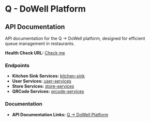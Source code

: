 # Q - DoWell Platform

## API Documentation

API documentation for the Q -> DoWell platform, designed for efficient queue management in restaurants.

**Health Check URL:** [Check me](http://127.0.0.1:8000/)

### Endpoints

- **Kitchen Sink Services:** [kitchen-sink](http://127.0.0.1:8000/api/v1/kitchen-sink/)
- **User Services:** [user-services](http://127.0.0.1:8000/api/v1/user-services/)
- **Store Services:** [store-services](http://127.0.0.1:8000/api/v1/store-services/)
- **QRCode Services:** [qrcode-services](http://127.0.0.1:8000/api/v1/qrcode-services/)

### Documentation
- **API Documentation Links:** [Q -> DoWell Platform](https://documenter.getpostman.com/view/26372308/2sA2rGtJVn)


